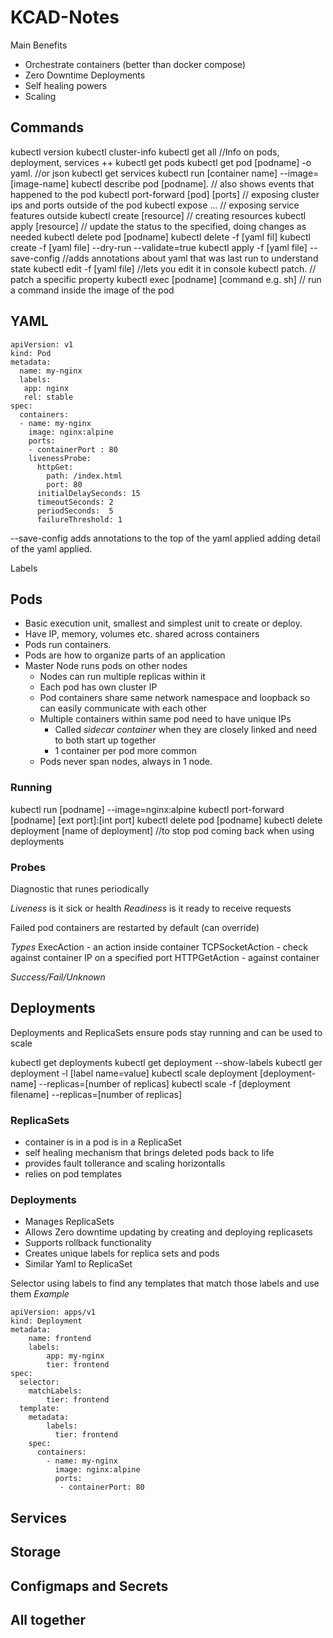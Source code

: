 # KCAD-Notes

Main Benefits
* Orchestrate containers (better than docker compose)
* Zero Downtime Deployments
* Self healing powers
* Scaling

## Commands

kubectl version
kubectl cluster-info
kubectl get all  //Info on pods, deployment, services ++ 
kubectl get pods
kubectl get pod [podname] -o yaml. //or json
kubectl get services
kubectl run [container name] --image=[image-name]
kubectl describe pod [podname].  // also shows events that happened to the pod
kubectl port-forward [pod] [ports]  // exposing cluster ips and ports outside of the pod
kubectl expose ...  // exposing service features outside
kubectl create [resource] // creating resources
kubectl apply [resource] // update the status to the specified, doing changes as needed
kubectl delete pod [podname] 
kubectl delete -f [yaml fil]
kubectl create -f [yaml file] --dry-run --validate=true
kubectl apply -f [yaml file] --save-config  //adds annotations about yaml that was last run to understand state
kubectl edit -f [yaml file]  //lets you edit it in console
kubectl patch.  // patch a specific property
kubectl exec [podname] [command e.g. sh] // run a command inside the image of the pod

## YAML
```
apiVersion: v1
kind: Pod
metadata:
  name: my-nginx
  labels: 
   app: nginx
   rel: stable
spec:
  containers:
  - name: my-nginx
    image: nginx:alpine
    ports:
    - containerPort : 80
    livenessProbe:
      httpGet:
        path: /index.html
        port: 80
      initialDelaySeconds: 15
      timeoutSeconds: 2
      periodSeconds:  5
      failureThreshold: 1
```

--save-config adds annotations to the top of the yaml applied adding detail of the yaml applied.

Labels

## Pods

* Basic execution unit, smallest and simplest unit to create or deploy.
* Have IP, memory, volumes etc.  shared across containers
* Pods run containers.
* Pods are how to organize parts of an application
* Master Node runs pods on other nodes
  * Nodes can run multiple replicas within it
  * Each pod has own cluster IP
  * Pod containers share same network namespace and loopback so can easily communicate with each other
  * Multiple containers within same pod need to have unique IPs
    * Called *sidecar container* when they are closely linked and need to both start up together
    * 1 container per pod more common
  * Pods never span nodes, always in 1 node.

### Running

kubectl run [podname] --image=nginx:alpine
kubectl port-forward [podname] [ext port]:[int port] 
kubectl delete pod [podname]
kubectl delete deployment [name of deployment] //to stop pod coming back when using deployments


### Probes
Diagnostic that runes periodically

*Liveness* is it sick or health
*Readiness* is it ready to receive requests

Failed pod containers are restarted by default (can override)

*Types*
ExecAction - an action inside container
TCPSocketAction - check against container IP on a specified port
HTTPGetAction - against container

*Success/Fail/Unknown* 



## Deployments
Deployments and ReplicaSets ensure pods stay running and can be used to scale

kubectl get deployments
kubectl get deployment --show-labels
kubectl ger deployment -l [label name=value]
kubectl scale deployment [deployment-name] --replicas=[number of replicas]
kubectl scale -f [deployment filename] --replicas=[number of replicas]

### ReplicaSets
- container is in a pod is in a ReplicaSet
- self healing mechanism that brings deleted pods back to life
- provides fault tollerance and scaling horizontalls
- relies on pod templates

### Deployments
- Manages ReplicaSets
- Allows Zero downtime updating by creating and deploying replicasets
- Supports rollback functionality
- Creates unique labels for replica sets and pods
- Similar Yaml to ReplicaSet

Selector using labels to find any templates that match those labels and use them
*Example*
```
apiVersion: apps/v1
kind: Deployment
metadata:
    name: frontend
    labels:
        app: my-nginx
        tier: frontend
spec:
  selector:
    matchLabels:
        tier: frontend
  template:
    metadata:
        labels:
          tier: frontend
    spec:
      containers:
        - name: my-nginx
          image: nginx:alpine
          ports:
           - containerPort: 80
```


## Services

###

###

## Storage

###

###

## Configmaps and Secrets

###

###

## All together

###

###


